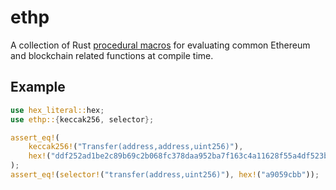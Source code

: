 # ethp

A collection of Rust [procedural macros](https://doc.rust-lang.org/reference/procedural-macros.html) for evaluating common Ethereum and blockchain related functions at compile time.

## Example

```rust
use hex_literal::hex;
use ethp::{keccak256, selector};

assert_eq!(
    keccak256!("Transfer(address,address,uint256)"),
    hex!("ddf252ad1be2c89b69c2b068fc378daa952ba7f163c4a11628f55a4df523b3ef"),
);
assert_eq!(selector!("transfer(address,uint256)"), hex!("a9059cbb"));
```
